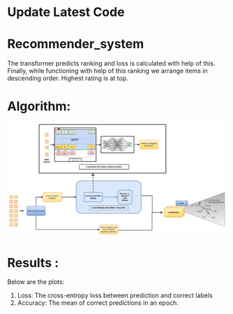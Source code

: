 # Update Latest Code


# Recommender_system


The transformer predicts ranking and loss is calculated with help of this. 
Finally, while functioning with help of this ranking we arrange items in descending order. Highest rating is at top. 

# Algorithm:
<img src ="./assets/flow_diagram.png"/>




# Results :
Below are the plots:
1. Loss: The cross-entropy loss between prediction and correct labels
2. Accuracy: The mean of correct predictions in an epoch.
